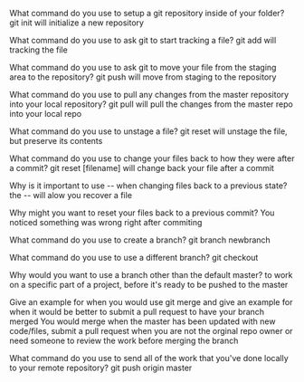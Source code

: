 What command do you use to setup a git repository inside of your folder?
git init will initialize a new repository


What command do you use to ask git to start tracking a file?
git add will tracking the file

What command do you use to ask git to move your file from the staging area to the repository?
git push will move from staging to the repository


What command do you use to pull any changes from the master repository into your local repository?
git pull will pull the changes from the master repo into your local repo

What command do you use to unstage a file?
git reset will unstage the file, but preserve its contents

What command do you use to change your files back to how they were after a commit?
git reset [filename] will change back your file after a commit

Why is it important to use -- when changing files back to a previous state?
the -- will alow you recover a file 

Why might you want to reset your files back to a previous commit?
You noticed something was wrong right after commiting

What command do you use to create a branch?
git branch newbranch

What command do you use to use a different branch?
git checkout

Why would you want to use a branch other than the default master?
to work on a specific part of a project, before it's ready to be pushed to the master

Give an example for when you would use git merge and give an example for when it would be better to submit a pull request to have your branch merged
You would merge when the master has been updated with new code/files, submit a pull request when
you are not the orginal repo owner or need someone to review the work before merging the branch

What command do you use to send all of the work that you've done locally to your remote repository?
git push origin master